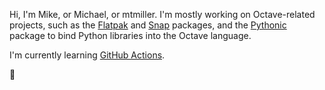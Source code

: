 Hi, I'm Mike, or Michael, or mtmiller. I'm mostly working on Octave-related projects, such as the [Flatpak](https://github.com/flathub/org.octave.Octave) and [Snap](https://github.com/octave-snap/octave-snap) packages, and the [Pythonic](https://gitlab.com/mtmiller/octave-pythonic) package to bind Python libraries into the Octave language.

I'm currently learning [GitHub Actions](https://docs.github.com/en/actions).

🖖
